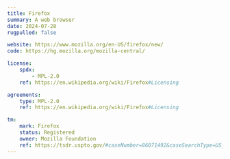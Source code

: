 ```yaml
---
title: Firefox
summary: A web browser
date: 2024-07-28
rugpulled: false

website: https://www.mozilla.org/en-US/firefox/new/
code: https://hg.mozilla.org/mozilla-central/

license:
    spdx:
        - MPL-2.0
    ref: https://en.wikipedia.org/wiki/Firefox#Licensing

agreements:
    type: MPL-2.0
    ref: https://en.wikipedia.org/wiki/Firefox#Licensing

tm:
    mark: Firefox
    status: Registered
    owner: Mozilla Foundation
    ref: https://tsdr.uspto.gov/#caseNumber=86071492&caseSearchType=US_APPLICATION&caseType=DEFAULT&searchType=statusSearch
---
```

